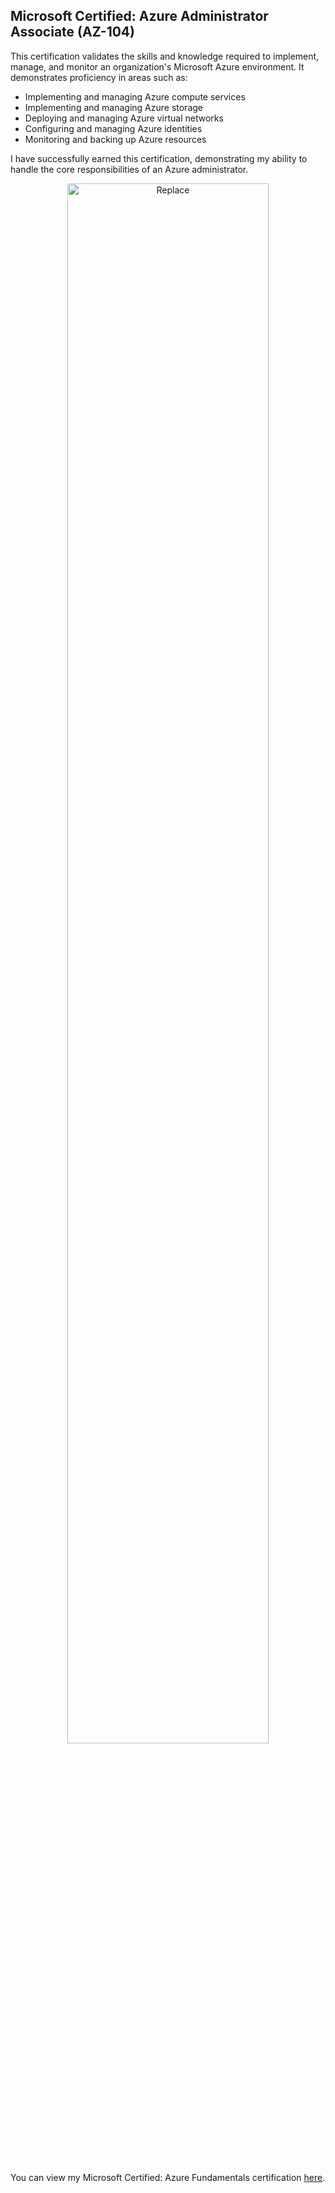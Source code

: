 ## Microsoft Certified: Azure Administrator Associate (AZ-104)

This certification validates the skills and knowledge required to implement, manage, and monitor an organization's Microsoft Azure environment. It demonstrates proficiency in areas such as:

-   Implementing and managing Azure compute services
-   Implementing and managing Azure storage
-   Deploying and managing Azure virtual networks
-   Configuring and managing Azure identities
-   Monitoring and backing up Azure resources

I have successfully earned this certification, demonstrating my ability to handle the core responsibilities of an Azure administrator.

<p align="center">
  <img src="https://i.imgur.com/IYbNRcn.png" height="80%" width="80%" alt="Replace"/>
</p>
<br />
<br />

You can view my Microsoft Certified: Azure Fundamentals certification [here](https://learn.microsoft.com/api/credentials/share/en-us/CharlesChineduDike-6108/F69631BF85475F19?sharingId=B176010945403D6A).
